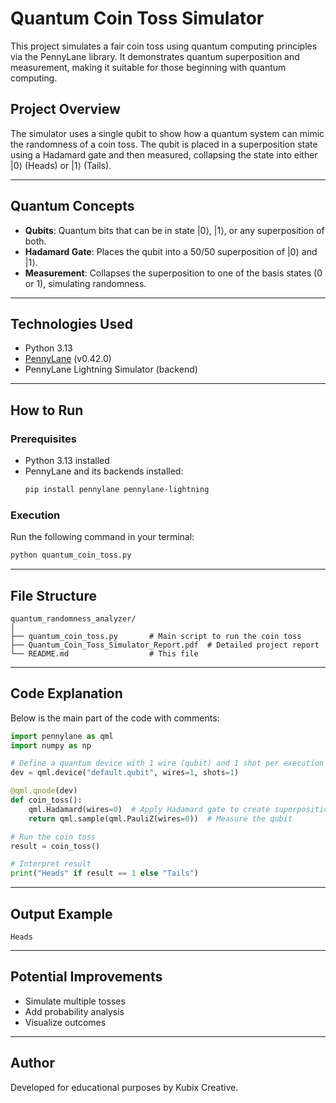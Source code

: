 # Quantum Coin Toss Simulator

This project simulates a fair coin toss using quantum computing principles via the PennyLane library. It demonstrates quantum superposition and measurement, making it suitable for those beginning with quantum computing.

## Project Overview

The simulator uses a single qubit to show how a quantum system can mimic the randomness of a coin toss. The qubit is placed in a superposition state using a Hadamard gate and then measured, collapsing the state into either |0⟩ (Heads) or |1⟩ (Tails).

---

## Quantum Concepts

- **Qubits**: Quantum bits that can be in state |0⟩, |1⟩, or any superposition of both.
- **Hadamard Gate**: Places the qubit into a 50/50 superposition of |0⟩ and |1⟩.
- **Measurement**: Collapses the superposition to one of the basis states (0 or 1), simulating randomness.

---

## Technologies Used

- Python 3.13
- [PennyLane](https://pennylane.ai/) (v0.42.0)
- PennyLane Lightning Simulator (backend)

---

## How to Run

### Prerequisites

- Python 3.13 installed
- PennyLane and its backends installed:
  ```bash
  pip install pennylane pennylane-lightning
  ```

### Execution

Run the following command in your terminal:

```bash
python quantum_coin_toss.py
```

---

## File Structure

```text
quantum_randomness_analyzer/
│
├── quantum_coin_toss.py       # Main script to run the coin toss
├── Quantum_Coin_Toss_Simulator_Report.pdf  # Detailed project report
└── README.md                  # This file
```

---

## Code Explanation

Below is the main part of the code with comments:

```python
import pennylane as qml
import numpy as np

# Define a quantum device with 1 wire (qubit) and 1 shot per execution
dev = qml.device("default.qubit", wires=1, shots=1)

@qml.qnode(dev)
def coin_toss():
    qml.Hadamard(wires=0)  # Apply Hadamard gate to create superposition
    return qml.sample(qml.PauliZ(wires=0))  # Measure the qubit

# Run the coin toss
result = coin_toss()

# Interpret result
print("Heads" if result == 1 else "Tails")
```

---

## Output Example

```text
Heads
```

---

## Potential Improvements

- Simulate multiple tosses
- Add probability analysis
- Visualize outcomes

---

## Author

Developed for educational purposes by Kubix Creative.
